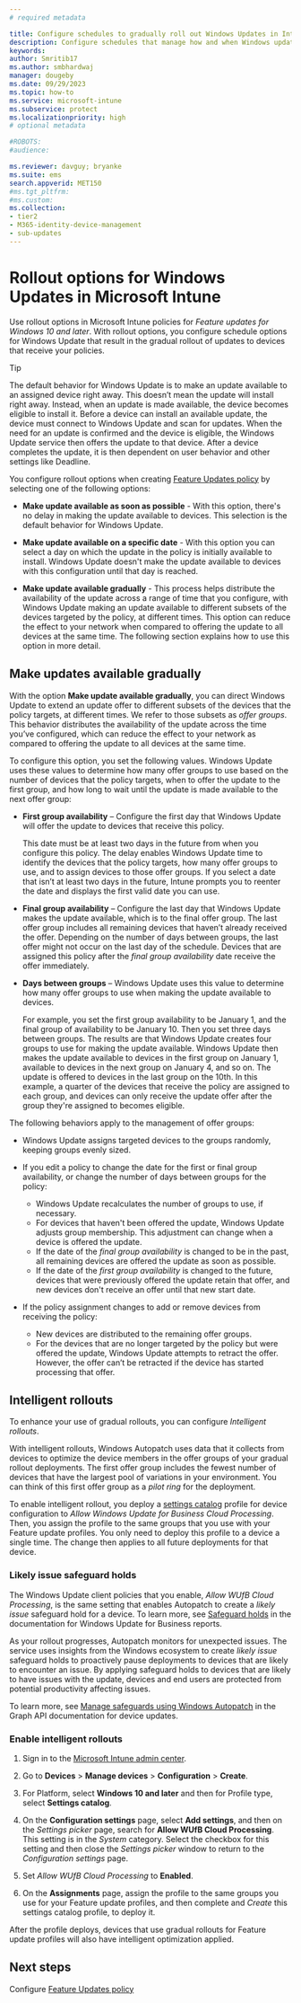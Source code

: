 ```yaml
---
# required metadata

title: Configure schedules to gradually roll out Windows Updates in Intune
description: Configure schedules that manage how and when Windows updates roll out to your managed devices with Microsoft Intune.
keywords:
author: Smritib17
ms.author: smbhardwaj
manager: dougeby
ms.date: 09/29/2023
ms.topic: how-to
ms.service: microsoft-intune
ms.subservice: protect
ms.localizationpriority: high
# optional metadata

#ROBOTS:
#audience:

ms.reviewer: davguy; bryanke
ms.suite: ems
search.appverid: MET150
#ms.tgt_pltfrm:
#ms.custom:
ms.collection:
- tier2
- M365-identity-device-management
- sub-updates
---
```


# Rollout options for Windows Updates in Microsoft Intune

Use rollout options in Microsoft Intune policies for *Feature updates for Windows 10 and later*. With rollout options, you configure schedule options for Windows Update that result in the gradual rollout of updates to devices that receive your policies.

> [!TIP]
> The default behavior for Windows Update is to make an update available to an assigned device  right away. This doesn’t mean the update will install right away. Instead, when an update is made available, the device becomes eligible to install it. Before a device can install an available update, the device must connect to Windows Update and scan for updates. When the need for an update is confirmed and the device is eligible, the  Windows Update service then offers the update to that device. After a device completes the update, it is then dependent on user behavior and other settings like Deadline.

You configure rollout options when creating [Feature Updates policy](../protect/windows-10-feature-updates.md) by selecting one of the following options:

- **Make update available as soon as possible** - With this option, there's no delay in making the update available to devices. This selection is the default behavior for Windows Update.

- **Make update available on a specific date** - With this option you can select a day on which the update in the policy is initially available to install. Windows Update doesn't make the update available to devices with this configuration until that day is reached.

- **Make update available gradually** - This process helps distribute the availability of the update across a range of time that you configure, with Windows Update making an update available to different subsets of the devices targeted by the policy, at different times. This option can reduce the effect to your network when compared to offering the update to all devices at the same time. The following section explains how to use this option in more detail.

## Make updates available gradually

With the option **Make update available gradually**, you can direct Windows Update to extend an update offer to different subsets of the devices that the policy targets, at different times. We refer to those subsets as *offer groups*. This behavior distributes the availability of the update across the time you’ve configured, which can reduce the effect to your network as compared to offering the update to all devices at the same time.

To configure this option, you set the following values. Windows Update uses these values to determine how many offer groups to use based on the number of devices that the policy targets, when to offer the update to the first group, and how long to wait until the update is made available to the next offer group:

- **First group availability** – Configure the first day that Windows Update will offer the update to devices that receive this policy.

  This date must be at least two days in the future from when you configure this policy. The delay enables Windows Update time to identify the devices that the policy targets, how many offer groups to use, and to assign devices to those offer groups. If you select a date that isn’t at least two days in the future, Intune prompts you to reenter the date and displays the first valid date you can use.

- **Final group availability** – Configure the last day that Windows Update makes the update available, which is to the final offer group. The last offer group includes all remaining devices that haven’t already received the offer. Depending on the number of days between groups, the last offer might not occur on the last day of the schedule. Devices that are assigned this policy after the *final group availability* date receive the offer immediately.

- **Days between groups** – Windows Update uses this value to determine how many offer groups to use when making the update available to devices.

  For example, you set the first group availability to be January 1, and the final group of availability to be January 10. Then you set three days between groups. The results are that Windows Update creates four groups to use for making the update available. Windows Update then makes the update available to devices in the first group on January 1, available to devices in the next group on January 4, and so on. The update is offered to devices in the last group on the 10th.  In this example, a quarter of the devices that receive the policy are assigned to each group, and devices can only receive the update offer after the group they're assigned to becomes eligible.

The following behaviors apply to the management of offer groups:

- Windows Update assigns targeted devices to the groups randomly, keeping groups evenly sized.

- If you edit a policy to change the date for the first or final group availability, or change the number of days between groups for the policy:
  - Windows Update recalculates the number of groups to use, if necessary.
  - For devices that haven't been offered the update, Windows Update adjusts group membership. This adjustment can change when a device is offered the update.
  - If the date of the *final group availability* is changed to be in the past, all remaining devices are offered the update as soon as possible.
  - If the date of the *first group availability* is changed to the future, devices that were previously offered the update retain that offer, and new devices don't receive an offer until that new start date.

- If the policy assignment changes to add or remove devices from receiving the policy:
  - New devices are distributed to the remaining offer groups.
  - For the devices that are no longer targeted by the policy but were offered the update, Windows Update attempts to retract the offer. However, the offer can’t be retracted if the device has started processing that offer.

## Intelligent rollouts

To enhance your use of gradual rollouts, you can configure *Intelligent rollouts*.

With intelligent rollouts, Windows Autopatch uses data that it collects from devices to optimize the device members in the offer groups of your gradual rollout deployments. The first offer group includes the fewest number of devices that have the largest pool of variations in your environment. You can think of this first offer group as a *pilot ring* for the deployment.

To enable intelligent rollout, you deploy a [settings catalog](../configuration/settings-catalog.md) profile for device configuration to *Allow Windows Update for Business Cloud Processing*. Then, you assign the profile to the same groups that you use with your Feature update profiles. You only need to deploy this profile to a device a single time. The change then applies to all future deployments for that device.

### Likely issue safeguard holds

The Windows Update client policies that you enable, *Allow WUfB Cloud Processing*, is the same setting that enables Autopatch to create a *likely issue* safeguard hold for a device. To learn more, see [Safeguard holds](/windows/deployment/update/wufb-reports-workbook) in the documentation for Windows Update for Business reports.

As your rollout progresses, Autopatch monitors for unexpected issues. The service uses insights from the Windows ecosystem to create *likely issue* safeguard holds to proactively pause deployments to devices that are likely to encounter an issue. By applying safeguard holds to devices that are likely to have issues with the update, devices and end users are protected from potential productivity affecting issues.

To learn more, see [Manage safeguards using Windows Autopatch](/graph/windowsupdates-manage-safeguards) in the Graph API documentation for device updates.

### Enable intelligent rollouts

1. Sign in to the [Microsoft Intune admin center](https://go.microsoft.com/fwlink/?linkid=2109431).

2. Go to **Devices** > **Manage devices** > **Configuration** > **Create**.

3. For Platform, select **Windows 10 and later** and then for Profile type, select **Settings catalog**.

4. On the **Configuration settings** page, select **Add settings**, and then on the *Settings picker* page, search for **Allow WUfB Cloud Processing**.  This setting is in the *System* category. Select the checkbox for this setting and then close the *Settings picker* window to return to the *Configuration settings* page.

5. Set *Allow WUfB Cloud Processing* to **Enabled**.

6. On the **Assignments** page, assign the profile to the same groups you use for your Feature update profiles, and then complete and *Create* this settings catalog profile, to deploy it.

After the profile deploys, devices that use gradual rollouts for Feature update profiles will also have intelligent optimization applied.

## Next steps

Configure [Feature Updates policy](../protect/windows-10-feature-updates.md)
